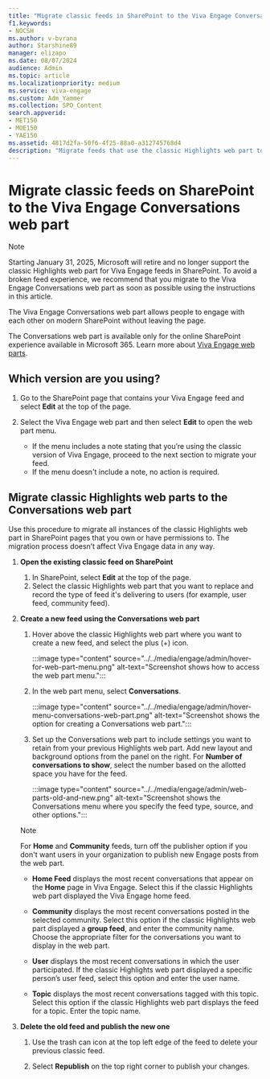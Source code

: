 ```yaml
---
title: "Migrate classic feeds in SharePoint to the Viva Engage Conversations web part"
f1.keywords:
- NOCSH
ms.author: v-bvrana
author: Starshine89
manager: elizapo
ms.date: 08/07/2024
audience: Admin
ms.topic: article
ms.localizationpriority: medium
ms.service: viva-engage
ms.custom: Adm_Yammer
ms.collection: SPO_Content
search.appverid:
- MET150
- MOE150
- YAE150
ms.assetid: 4817d2fa-50f6-4f25-88a0-a312745768d4
description: "Migrate feeds that use the classic Highlights web part to Viva Engage Conversations web parts on your modern SharePoint pages."
---
```


# Migrate classic feeds on SharePoint to the Viva Engage Conversations web part

>[!NOTE]
>Starting January 31, 2025, Microsoft will retire and no longer support the classic Highlights web part for Viva Engage feeds in SharePoint. To avoid a broken feed experience, we recommend that you migrate to the Viva Engage Conversations web part as soon as possible using the instructions in this article.

The Viva Engage Conversations web part allows people to engage with each other on modern SharePoint without leaving the page. 

The Conversations web part is available only for the online SharePoint experience available in Microsoft 365. Learn more about [Viva Engage web parts](https://support.microsoft.com/en-us/office/use-a-viva-engage-web-part-in-sharepoint-a53cfa0c-3d09-42c8-a286-1038a81c59da?ui=en-us&rs=en-us&ad=us).

## Which version are you using?
 
1. Go to the SharePoint page that contains your Viva Engage feed and select **Edit** at the top of the page. 
1. Select the Viva Engage web part and then select **Edit** to open the web part menu.

    - If the menu includes a note stating that you’re using the classic version of Viva Engage, proceed to the next section to migrate your feed.
    - If the menu doesn't include a note, no action is required.

## Migrate classic Highlights web parts to the Conversations web part

Use this procedure to migrate all instances of the classic Highlights web part in SharePoint pages that you own or have permissions to. The migration process doesn’t affect Viva Engage data in any way.

1. **Open the existing classic feed on SharePoint**

    1. In SharePoint, select **Edit** at the top of the page.
    1. Select the classic Highlights web part that you want to replace and record the type of feed it's delivering to users (for example, user feed, community feed).


2. **Create a new feed using the Conversations web part**

    1. Hover above the classic Highlights web part where you want to create a new feed, and select the plus (+) icon.

        :::image type="content" source="../../media/engage/admin/hover-for-web-part-menu.png" alt-text="Screenshot shows how to access the web part menu.":::

    1. In the web part menu, select **Conversations**.

        :::image type="content" source="../../media/engage/admin/hover-menu-conversations-web-part.png" alt-text="Screenshot shows the option for creating a Conversations web part.":::

    1. Set up the Conversations web part to include settings you want to retain from your previous Highlights web part. Add new layout and background options from the panel on the right. For **Number of conversations to show**, select the number based on the allotted space you have for the feed.

        :::image type="content" source="../../media/engage/admin/web-parts-old-and-new.png" alt-text="Screenshot shows the Conversations menu where you specify the feed type, source, and other options.":::

    >[!NOTE]
    >For **Home** and **Community** feeds, turn off the publisher option if you don't want users in your organization to publish new Engage posts from the web part.

    - **Home Feed** displays the most recent conversations that appear on the **Home** page in Viva Engage. Select this if the classic Highlights web part displayed the Viva Engage home feed. 

    - **Community** displays the most recent conversations posted in the selected community. Select this option if the classic Highlights web part displayed a **group feed**, and enter the community name. Choose the appropriate filter for the conversations you want to display in the web part.

    - **User** displays the most recent conversations in which the user participated. If the classic Highlights web part displayed a specific person’s user feed, select this option and enter the user name.
 
    - **Topic** displays the most recent conversations tagged with this topic. Select this option if the classic Highlights web part displays the feed for a topic. Enter the topic name.

3. **Delete the old feed and publish the new one**
    1. Use the trash can icon at the top left edge of the feed to delete your previous classic feed.

    1. Select **Republish** on the top right corner to publish your changes.
